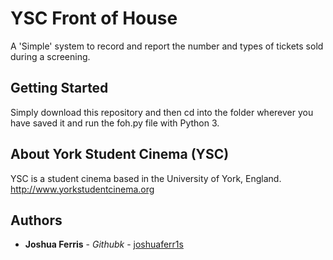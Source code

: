 # YSC Front of House

A 'Simple' system to record and report the number and types of tickets sold during a screening.

## Getting Started

Simply download this repository and then cd into the folder wherever you have saved it and run the foh.py file with Python 3.

## About York Student Cinema (YSC)

YSC is a student cinema based in the University of York, England.
http://www.yorkstudentcinema.org
## Authors

* **Joshua Ferris** - *Githubk* - [joshuaferr1s](https://github.com/joshuaferr1s)